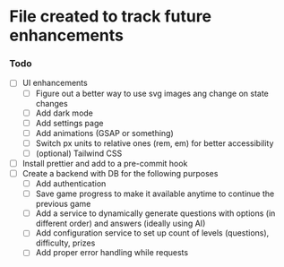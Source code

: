 # File created to track future enhancements

### Todo
- [ ] UI enhancements
    - [ ] Figure out a better way to use svg images ang change on state changes
    - [ ] Add dark mode
    - [ ] Add settings page
    - [ ] Add animations (GSAP or something)
    - [ ] Switch px units to relative ones (rem, em) for better accessibility
    - [ ] (optional) Tailwind CSS 
- [ ] Install prettier and add to a pre-commit hook
- [ ] Create a backend with DB for the following purposes
    - [ ] Add authentication
    - [ ] Save game progress to make it available anytime to continue the previous game
    - [ ] Add a service to dynamically generate questions with options (in different order) and answers (ideally using AI)
    - [ ] Add configuration service to set up count of levels (questions), difficulty, prizes
    - [ ] Add proper error handling while requests

